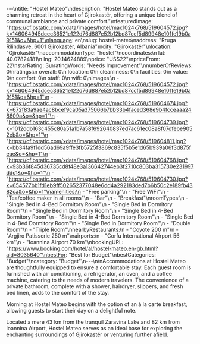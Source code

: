 ---\ntitle: "Hostel Mateo"\ndescription: "Hostel Mateo stands out as a charming retreat in the heart of Gjirokastër, offering a unique blend of communal ambiance and private comfort."\nfeaturedImage: "https://cf.bstatic.com/xdata/images/hotel/max1024x768/519604572.jpg?k=146064945dcec36521e122d76d887e52b12bd87ccf5d89948e101fe19b0a9151&o=&hp=1"\nlanguage: en\nslug: hostel-mateo\naddress: "Rruga Rilindasve, 6001 Gjirokastër, Albania"\ncity: "Gjirokastër"\nlocation: "Gjirokastër"\naccommodationType: "hostel"\ncoordinates:\n  lat: 40.07824181\n  lng: 20.14624889\nprice: "US$22"\npriceFrom: 22\nstarRating: 3\nratingWords: "Needs Improvement"\nnumberOfReviews: 0\nratings:\n  overall: 0\n  location: 0\n  cleanliness: 0\n  facilities: 0\n  value: 0\n  comfort: 0\n  staff: 0\n  wifi: 0\nimages:\n  - "https://cf.bstatic.com/xdata/images/hotel/max1024x768/519604572.jpg?k=146064945dcec36521e122d76d887e52b12bd87ccf5d89948e101fe19b0a9151&o=&hp=1"\n  - "https://cf.bstatic.com/xdata/images/hotel/max1024x768/519604674.jpg?k=672f83a9ae4ac8bcef9ca05a375066b7bb33b4faced368e9b4fcceaaa248609a&o=&hp=1"\n  - "https://cf.bstatic.com/xdata/images/hotel/max1024x768/519604739.jpg?k=1012ddb163c455c80a51a1b7a58f692640837ed7ac61ec08a8f07dfebe9052eb&o=&hp=1"\n  - "https://cf.bstatic.com/xdata/images/hotel/max1024x768/519604811.jpg?k=bb34fa9f1dd56ad69a9ffe3fb5725f3869c835f5b5e1d65b939a06f3d875feae&o=&hp=1"\n  - "https://cf.bstatic.com/xdata/images/hotel/max1024x768/519604768.jpg?k=93b36f845d36735cd8f48e3a136642744eb3f2710c803ba315730e231997ddc1&o=&hp=1"\n  - "https://cf.bstatic.com/xdata/images/hotel/max1024x768/519604730.jpg?k=654577bb1fd1eb9ff502652377048e6dd4a292183ded7b6b50c2e189fb4382ca&o=&hp=1"\namenities:\n  - "Free parking"\n  - "Free WiFi"\n  - "Tea/coffee maker in all rooms"\n  - "Bar"\n  - "Breakfast"\nroomTypes:\n  - "Single Bed in 4-Bed Dormitory Room"\n  - "Single Bed in Dormitory Room"\n  - "Single Bed in Dormitory Room"\n  - "Single Bed in 4-Bed Dormitory Room"\n  - "Single Bed in 4-Bed Dormitory Room"\n  - "Single Bed in 4-Bed Dormitory Room"\n  - "Single Bed in Dormitory Room"\n  - "Double Room"\n  - "Triple Room"\nnearbyRestaurants:\n  - "Coyote 200 m"\n  - "Argjiro Patisserie 250 m"\nairports:\n  - "Corfu International Airport 56 km"\n  - "Ioannina Airport 70 km"\nbookingURL: "https://www.booking.com/hotel/al/hostel-mateo.en-gb.html?aid=8035640"\nbestFor: "Best for Budget"\nbestCategories: "Budget"\ncategory: "Budget"\n---\n\nAccommodations at Hostel Mateo are thoughtfully equipped to ensure a comfortable stay. Each guest room is furnished with air conditioning, a refrigerator, an oven, and a coffee machine, catering to the needs of modern travelers. The convenience of a private bathroom, complete with a shower, hairdryer, slippers, and fresh bed linen, adds to the comfort of the stay.

Morning at Hostel Mateo begins with the option of an à la carte breakfast, allowing guests to start their day on a delightful note. 

Located a mere 43 km from the tranquil Zaravina Lake and 82 km from Ioannina Airport, Hostel Mateo serves as an ideal base for exploring the enchanting surroundings of Gjirokastër or venturing further afield.
